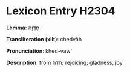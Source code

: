 # Lexicon Entry H2304

**Lemma**: חֶדְוָה

**Transliteration (xlit)**: chedvâh

**Pronunciation**: khed-vaw'

**Description**:
from חָדָה; rejoicing; gladness, joy.
